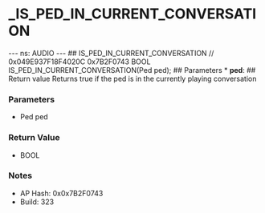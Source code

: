 # _IS_PED_IN_CURRENT_CONVERSATION

--- ns: AUDIO --- ## IS_PED_IN_CURRENT_CONVERSATION  // 0x049E937F18F4020C 0x7B2F0743 BOOL IS_PED_IN_CURRENT_CONVERSATION(Ped ped);   ## Parameters * **ped**:  ## Return value Returns true if the ped is in the currently playing conversation

### Parameters
* Ped ped

### Return Value
* BOOL

### Notes
* AP Hash: 0x0x7B2F0743
* Build: 323

